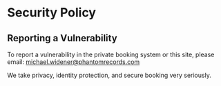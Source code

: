 # Security Policy

## Reporting a Vulnerability

To report a vulnerability in the private booking system or this site, please email: michael.widener@phantomrecords.com

We take privacy, identity protection, and secure booking very seriously.
